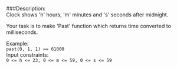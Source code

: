 ###Description:  
Clock shows 'h' hours, 'm' minutes and 's' seconds after midnight.

Your task is to make 'Past' function which returns time converted to milliseconds.

Example:  
`past(0, 1, 1) == 61000`  
Input constraints:  
`0 <= h <= 23, 0 <= m <= 59, 0 <= s <= 59`